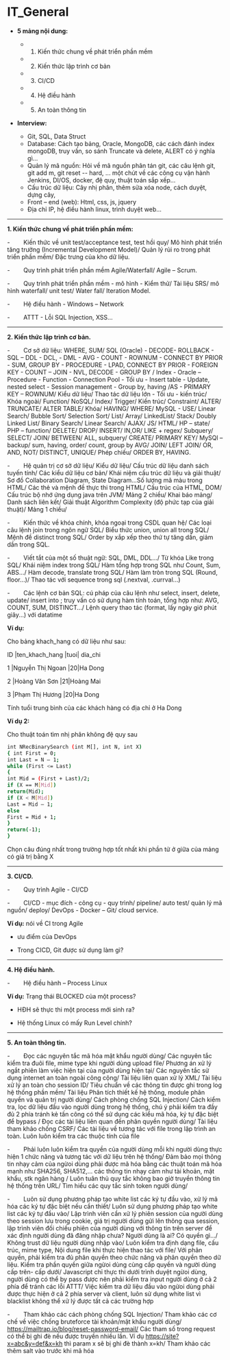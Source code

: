 # IT_General

- **5 mảng nội dung:**
  - 1. Kiến thức chung về phát triển phần mềm
  - 2. Kiến thức lập trình cơ bản
  - 3. CI/CD
  - 4. Hệ điều hành
  - 5. An toàn thông tin

- **Interview:**

  - Git, SQL, Data Struct
  - Database: Cách tạo bảng, Oracle, MongoDB, các cách đánh index mongoDB, truy vấn, so sánh Truncate và delete, ALERT có ý nghĩa gì…
  - Quản lý mã nguồn: Hỏi về mã nguồn phân tán git, các câu lệnh git, git add m, git reset -- hard, ... một chút về các công cụ vận hành Jenkins, DI/OS, docker, đệ quy, thuật toán sắp xếp…
  - Cấu trúc dữ liệu: Cây nhị phân, thêm sửa xóa node, cách duyệt, dựng cây,
  - Front – end (web): Html, css, js, jquery
  - Địa chỉ IP, hệ điều hành linux, trình duyệt web...

***

**1. Kiến thức chung về phát triển phần mềm:**

\-        Kiến thức về unit test/acceptance test, test hồi quy/ Mô hình phát triển tăng trưởng (Incremental Development Model)/ Quản lý rủi ro trong phát triển phần mềm/ Đặc trưng của kho dữ liệu.

\-        Quy trình phát triển phần mềm Agile/Waterfall/ Agile – Scrum.

\-        Quy trình phát triển phần mềm - mô hình - Kiểm thử/ Tài liệu SRS/ mô hình waterfall/ unit test/ Water fall/ Iteration Model.

\-        Hệ điều hành - Windows – Network

\-        ATTT - Lỗi SQL Injection, XSS…

***

**2. Kiến thức lập trình cơ bản.**

\-        Cơ sở dữ liệu: WHERE, SUM/ SQL (Oracle) - DECODE- ROLLBACK - SQL – DDL - DCL, - DML - AVG - COUNT - ROWNUM - CONNECT BY PRIOR - SUM, GROUP BY - PROCEDURE - LPAD, CONNECT BY PRIOR - FOREIGN KEY - COUNT – JOIN - NVL, DECODE - GROUP BY / Index - Oracle – Procedure - Function - Connection Pool - Tối ưu - Insert table - Update, nested select - Session management - Group by, having /AS - PRIMARY KEY – ROWNUM/ Kiểu dữ liệu/ Thao tác dữ liệu lớn - Tối ưu - kiến trúc/ Khóa ngoài/ Function/ NoSQL/ Index/ Trigger/ Kiến trúc/ Constraint/ ALTER/ TRUNCATE/ ALTER TABLE/ Khóa/ HAVING/ WHERE/ MySQL -  USE/ Linear Search/ Bubble Sort/ Selection Sort/ List/ Array/ LinkedList/ Stack/ Doubly Linked List/ Binary Search/ Linear Search/ AJAX/ JS/ HTML/ HP – state/ PHP – function/ DELETE/ DROP/ INSERT/ IN,OR/ LIKE + regex/ Subquery/ SELECT/ JOIN/ BETWEEN/ ALL, subquery/ CREATE/ PRIMARY KEY/ MySQl – backup/ sum, having, order/ count, group by AVG/ JOIN/ LEFT JOIN/ OR, AND, NOT/ DISTINCT, UNIQUE/ Phép chiếu/ ORDER BY, HAVING.

\-        Hệ quản trị cơ sở dữ liệu/ Kiểu dữ liệu/ Cấu trúc dữ liệu danh sách tuyến tính/ Các kiểu dữ liệu cơ bản/ Khái niệm cấu trúc dữ liệu và giải thuật/ Sơ đồ Collaboration Diagram, State Diagram...Số lượng mã màu trong HTML/ Các thẻ và mệnh đề thực thi trong HTML/ Cấu trúc của HTML, DOM/ Cấu trúc bộ nhớ ứng dụng java trên JVM/ Mảng 2 chiều/ Khai báo mảng/ Danh sách liên kết/ Giải thuật Algorithm Complexity (độ phức tạp của giải thuật)/ Mảng 1 chiều/

\-        Kiến thức về khóa chính, khóa ngoại trong CSDL quan hệ/ Các loại câu lệnh join trong ngôn ngữ SQL/ Biểu thức union, union all trong SQL/ Mệnh đề distinct trong SQL/ Order by xắp xếp theo thứ tự tăng dần, giảm dần trong SQL.

\-        Viết tắt của một số thuật ngữ: SQL, DML, DDL…/ Từ khóa Like trong SQL/ Khái niệm index trong SQL/ Hàm tổng hợp trong SQL như Count, Sum, ABS…/ Hàm decode, translate trong SQL/ Hàm làm tròn trong SQL (Round, floor...)/ Thao tác với sequence trong sql (.nextval, .currval...)

\-        Các lệnh cơ bản SQL: cú pháp của câu lệnh như select, insert,  delete, update/ insert into ; truy vấn có sử dụng hàm tính toán, tổng hợp như: AVG, COUNT, SUM, DISTINCT…/ Lệnh query thao tác (format,  lấy ngày giờ phút giây...) với datatime

**Ví dụ:**

Cho bảng khach\_hang có dữ liệu như sau:

ID |ten\_khach\_hang |tuoi| dia\_chi

1 |Nguyễn Thị Ngoan |20|Ha Dong

2 |Hoàng Văn Sơn |21|Hoàng Mai

3 |Phạm Thị Hương |20|Ha Dong

Tính tuổi trung bình của các khách hàng có địa chỉ ở Ha Dong

**Ví dụ 2:**

Cho thuật toán tìm nhị phân không đệ quy sau

```sh
int NRecBinarySearch (int M[], int N, int X)
{ int First = 0;
int Last = N – 1;
while (First <= Last)
{
int Mid = (First + Last)/2;
if (X == M[Mid])
return(Mid);
if (X < M[Mid])
Last = Mid – 1;
else
First = Mid + 1;
}
return(-1);
}
```

Chọn câu đúng nhất trong trường hợp tốt nhất khi phần tử ở giữa của mảng có giá trị bằng X

***

**3. CI/CD.**

\-        Quy trình Agile - CI/CD

\-        CI/CD - mục đích - công cụ - quy trình/ pipeline/ auto test/ quản lý mã nguồn/ deploy/ DevOps -  Docker – Git/ cloud service.

**Ví dụ:** nói về CI trong Agile

- ưu điểm của DevOps

- Trong CICD, Git được sử dụng làm gì?

***

**4. Hệ điều hành.**

\-        Hệ điều hành – Process Linux

**Ví dụ:** Trạng thái BLOCKED của một process?

- HĐH sẽ thực thi một process mới sinh ra?

- Hệ thống Linux có mấy Run Level chính?

***

**5. An toàn thông tin.**

\-        Đọc các nguyên tắc mã hóa mật khẩu người dùng/ Các nguyên tắc kiểm tra đuôi file, mime type khi người dùng upload file/ Phương án xử lý ngắt phiên làm việc hiện tại của người dùng hiện tại/ Các nguyên tắc sử dụng internet an toàn ngoài công cộng/ Tài liệu liên quan xử lý XML/ Tài liệu xử lý an toàn cho session ID/ Tiêu chuẩn về các thông tin được ghi trong log hệ thống phần mềm/ Tài liệu Phân tích thiết kế hệ thống, module phân quyền và quản trị người dùng/ Cách phòng chống SQL Injection/ Cách kiểm tra, lọc dữ liệu đầu vào người dùng trong hệ thống, chú ý phải kiểm tra đầy đủ 2 phía tránh kẻ tấn công có thể sử dụng các kiểu mã hóa, ký tự đặc biệt để bypass / Đọc các tài liệu liên quan đến phân quyền người dùng/ Tài liệu tham khảo chống CSRF/ Các tài liệu về tương tác với file trong lập trình an toàn. Luôn luôn kiểm tra các thuộc tính của file

\-        Phải luôn luôn kiểm tra quyền của người dùng mỗi khi người dùng thực hiện 1 chức năng và tương tác với dữ liệu trên hệ thống/ Đảm bảo mọi thông tin nhạy cảm của ngừoi dùng phải được mã hóa bằng các thuật toán mã hóa mạnh như SHA256, SHA512,… các thông tin nhạy cảm như tài khoản, mật khẩu, stk ngân hàng / Luôn tuân thủ quy tắc không bao giờ truyền thông tin hệ thống trên URL/ Tìm hiểu các quy tắc sinh token người dùng/

\-        Luôn sử dụng phương pháp tạo white list các ký tự đầu vào, xử lý mã hóa các ký tự đặc biệt nếu cần thiết/ Luôn sử dụng phương pháp tạo white list các ký tự đầu vào/ Lập trình viên cần xử lý phiên session của người dùng theo session lưu trong cookie, giá trị người dùng gửi lên thông qua session, lập trình viên đối chiếu phiên của người dùng với thông tin trên server để xác định người dùng đã đăng nhập chưa? Người dùng là ai? Có quyền gì…/ Không trust dữ liệu người dùng nhập vào/ Luôn kiểm tra định dạng file, cấu trúc, mime type, Nội dung file khi thực hiện thao tác với file/ Với phân quyền, phải kiểm tra đủ phân quyền theo chức năng và phân quyền theo dữ liệu. Kiểm tra phần quyền giữa ngừoi dùng cùng cấp quyền và người dùng cấp trên- cấp dưới/ Javascript chỉ thực thi dưới trình duyệt ngừoi dùng, người dùng có thể by pass được nên phải kiểm tra input người dùng ở cả 2 phía để tránh các lỗi ATTT/ Việc kiểm tra dữ liệu đầu vào ngừoi dùng phải được thực hiện ở cả 2 phía server và client, luôn sử dụng white list vì blacklist không thể xử lý được tất cả các trường hợp

\-        Tham khảo các cách phòng chống SQL Injection/ Tham khảo các cơ chế về việc chống bruteforce tài khoản/mật khẩu người dùng/ <https://mailtrap.io/blog/reset-password-email/> Các tham số trong request có thể bị ghi đè nếu được truyền nhiều lần. Ví dụ <https://site?x=abc&y=def&x=kh> thì param x sẽ bị ghi đè thành x=kh/ Tham khảo các thêm salt vào trước khi mã hóa

